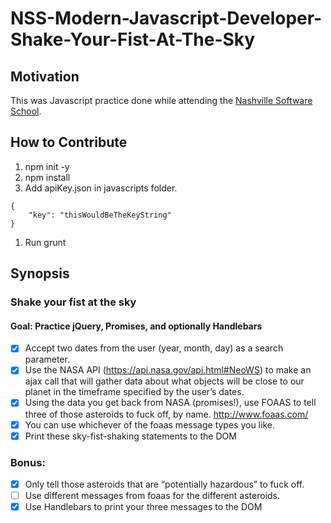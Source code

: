 
# NSS-Modern-Javascript-Developer-Shake-Your-Fist-At-The-Sky
## Motivation
This was Javascript practice done while attending the [Nashville Software School](http://nashvillesoftwareschool.com/).

## How to Contribute
1. npm init -y
1. npm install
1. Add apiKey.json in javascripts folder.
```
{
    "key": "thisWouldBeTheKeyString"
}
```
1. Run grunt
## Synopsis
### Shake your fist at the sky
####  Goal: Practice jQuery, Promises, and optionally Handlebars
 
- [x] Accept two dates from the user (year, month, day) as a search parameter.
- [x] Use the NASA API (https://api.nasa.gov/api.html#NeoWS) to make an ajax call that will gather data about what objects will be close to our planet in the timeframe specified by the user’s dates.
- [x] Using the data you get back from NASA (promises!), use FOAAS to tell three of those asteroids to fuck off, by name.  http://www.foaas.com/
- [x] You can use whichever of the foaas message types you like.
- [x] Print these sky-fist-shaking statements to the DOM
 
### Bonus: 
- [x] Only tell those asteroids that are “potentially hazardous” to fuck off.
- [ ] Use different messages from foaas for the different asteroids.
- [x] Use Handlebars to print your three messages to the DOM
